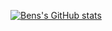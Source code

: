 [![Bens's GitHub stats](https://github-readme-stats.vercel.app/api?username=B2Gdevs&show_icons=true&theme=radical)](https://github.com/anuraghazra/github-readme-stats)
